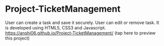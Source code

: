 # Project-TicketManagement
User can create a task and save it securely.
User can edit or remove task.
It is developed using HTML5, CSS3 and Javascript.
https://anshi06.github.io/Project-TicketManagement/ (tap here to preview this project)
